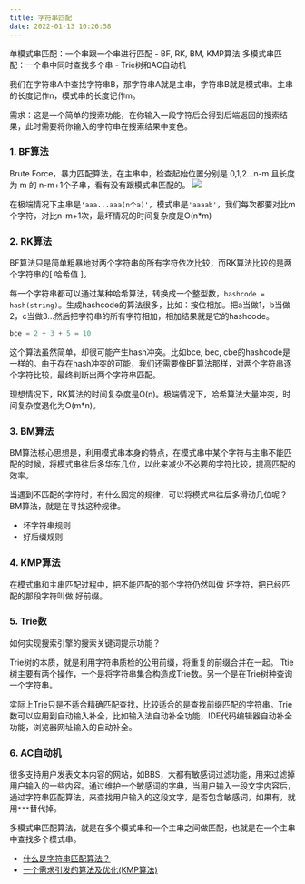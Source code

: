 ```yaml
---
title: 字符串匹配
date: 2022-01-13 10:26:58
---
```

单模式串匹配：一个串跟一个串进行匹配 - BF, RK, BM, KMP算法
多模式串匹配：一个串中同时查找多个串 - Trie树和AC自动机

我们在字符串A中查找字符串B，那字符串A就是主串，字符串B就是模式串。主串的长度记作n，模式串的长度记作m。

需求：这是一个简单的搜索功能，在你输入一段字符后会得到后端返回的搜索结果，此时需要将你输入的字符串在搜索结果中变色。

### 1. BF算法
Brute Force，暴力匹配算法，在主串中，检查起始位置分别是 0,1,2...n-m 且长度为 m 的 n-m+1个子串，看有没有跟模式串匹配的。
<img src="1.jpg" />

在极端情况下主串是`'aaa...aaa(n个a)'`，模式串是`'aaaab'`，我们每次都要对比m个字符，对比n-m+1次，最坏情况的时间复杂度是O(n*m)



### 2. RK算法
BF算法只是简单粗暴地对两个字符串的所有字符依次比较，而RK算法比较的是两个字符串的[ 哈希值 ]。

每一个字符串都可以通过某种哈希算法，转换成一个整型数，`hashcode = hash(string)`。生成hashcode的算法很多，比如：按位相加。把a当做1，b当做2，c当做3...然后把字符串的所有字符相加，相加结果就是它的hashcode。

```js
bce = 2 + 3 + 5 = 10
```
这个算法虽然简单，却很可能产生hash冲突。比如bce, bec, cbe的hashcode是一样的。由于存在hash冲突的可能，我们还需要像BF算法那样，对两个字符串逐个字符比较，最终判断出两个字符串匹配。

理想情况下，RK算法的时间复杂度是O(n)。极端情况下，哈希算法大量冲突，时间复杂度退化为O(m*n)。



### 3. BM算法
BM算法核心思想是，利用模式串本身的特点，在模式串中某个字符与主串不能匹配的时候，将模式串往后多华东几位，以此来减少不必要的字符比较，提高匹配的效率。

当遇到不匹配的字符时，有什么固定的规律，可以将模式串往后多滑动几位呢？BM算法，就是在寻找这种规律。

- 坏字符串规则
- 好后缀规则



### 4. KMP算法
在模式串和主串匹配过程中，把不能匹配的那个字符仍然叫做 坏字符，把已经匹配的那段字符叫做 好前缀。


### 5. Trie数
如何实现搜索引擎的搜索关键词提示功能？

Trie树的本质，就是利用字符串质检的公用前缀，将重复的前缀合并在一起。
Ttie树主要有两个操作，一个是将字符串集合构造成Trie数。另一个是在Trie树种查询一个字符串。

实际上Trie只是不适合精确匹配查找，比较适合的是查找前缀匹配的字符串。Trie数可以应用到自动输入补全，比如输入法自动补全功能，IDE代码编辑器自动补全功能，浏览器网址输入的自动补全。


### 6. AC自动机
很多支持用户发表文本内容的网站，如BBS，大都有敏感词过滤功能，用来过滤掉用户输入的一些内容。通过维护一个敏感词的字典，当用户输入一段文字内容后，通过字符串匹配算法，来查找用户输入的这段文字，是否包含敏感词，如果有，就用`***`替代掉。

多模式串匹配算法，就是在多个模式串和一个主串之间做匹配，也就是在一个主串中查找多个模式串。

- [什么是字符串匹配算法？](https://mp.weixin.qq.com/s/67uf7pRxXh7Iwm7MMpqJoA)
- [一个需求引发的算法及优化(KMP算法)](https://juejin.im/post/5a30c011f265da43333e63b9)